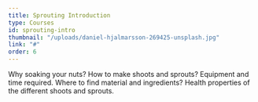 ```yaml
---
title: Sprouting Introduction
type: Courses
id: sprouting-intro
thumbnail: "/uploads/daniel-hjalmarsson-269425-unsplash.jpg"
link: "#"
order: 6
---
```


Why soaking your nuts? How to make shoots and sprouts? Equipment and time required. Where to find material and ingredients? Health properties of the different shoots and sprouts.
